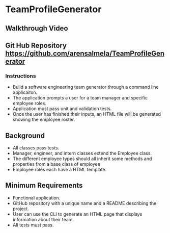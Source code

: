 # TeamProfileGenerator

## Walkthrough Video

## Git Hub Repository https://github.com/arensalmela/TeamProfileGenerator

### Instructions

- Build a software engineering team generator through a command line applicaiton.
- The application prompts a user for a team manager and specific employee roles.
- Application must pass unit and validation tests.
- Once the user has finished their inputs, an HTML file will be generated showing the employee roster.

## Background

- All classes pass tests.
- Manager, engineer, and intern classes extend the Employee class.
- The different employee types should all inherit some methods and properties from a base class of employee
- Employee roles each have a HTML template.

## Minimum Requirements

- Functional application.
- GitHub repository with a unique name and a README describing the project.
- User can use the CLI to generate an HTML page that displays information about their team.
- All tests must pass.
